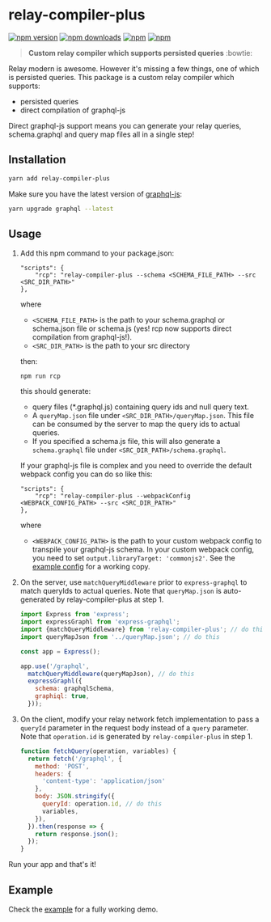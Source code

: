 # relay-compiler-plus

[![npm version](https://img.shields.io/npm/v/relay-compiler-plus.svg?style=flat-square)](https://www.npmjs.com/package/relay-compiler-plus) [![npm downloads](https://img.shields.io/npm/dm/relay-compiler-plus.svg?style=flat-square)](https://www.npmjs.com/package/relay-compiler-plus) [![npm](https://img.shields.io/npm/dt/relay-compiler-plus.svg?style=flat-square)](https://www.npmjs.com/package/relay-compiler-plus) [![npm](https://img.shields.io/npm/l/relay-compiler-plus.svg?style=flat-square)](https://www.npmjs.com/package/relay-compiler-plus)

> **Custom relay compiler which supports persisted queries** :bowtie:

Relay modern is awesome. However it's missing a few things, one of which is persisted queries. This package
is a custom relay compiler which supports:

* persisted queries
* direct compilation of graphql-js 

Direct graphql-js support means you can generate your relay queries, schema.graphql and query map files all
in a single step!

## Installation
```bash
yarn add relay-compiler-plus
```

Make sure you have the latest version of [graphql-js](https://github.com/graphql/graphql-js):
```bash
yarn upgrade graphql --latest  
```

## Usage
1. Add this npm command to your package.json:

    ```
    "scripts": {
        "rcp": "relay-compiler-plus --schema <SCHEMA_FILE_PATH> --src <SRC_DIR_PATH>"
    },
    ```

    where 
    * `<SCHEMA_FILE_PATH>` is the path to your schema.graphql or schema.json file or schema.js (yes! rcp now
    supports direct compilation from graphql-js!).
    * `<SRC_DIR_PATH>` is the path to your src directory

    then:
    ```
    npm run rcp
    ``` 
    
    this should generate:
    * query files (*.graphql.js) containing query ids and null query text.
    * A `queryMap.json` file under `<SRC_DIR_PATH>/queryMap.json`.
    This file can be consumed by the server to map the query ids to actual queries.
    * If you specified a schema.js file, this will also generate a `schema.graphql` 
    file under `<SRC_DIR_PATH>/schema.graphql`.
    
    If your graphql-js file is complex and you need to override the default webpack config
    you can do so like this:
    
    ```
    "scripts": {
        "rcp": "relay-compiler-plus --webpackConfig <WEBPACK_CONFIG_PATH> --src <SRC_DIR_PATH>"
    },
    ```
    
     where 
    * `<WEBPACK_CONFIG_PATH>` is the path to your custom webpack config to transpile your graphql-js
    schema. In your custom webpack config, you need to set `output.libraryTarget: 'commonjs2'`. See the [example config](https://github.com/yusinto/relay-compiler-plus/blob/master/example/src/server/webpack.config.js)
    for a working copy. 
      

2. On the server, use `matchQueryMiddleware` prior to `express-graphql` to match queryIds to actual queries. Note 
    that `queryMap.json` is auto-generated by relay-compiler-plus at step 1.

    ```javascript
    import Express from 'express';
    import expressGraphl from 'express-graphql';
    import {matchQueryMiddleware} from 'relay-compiler-plus'; // do this
    import queryMapJson from '../queryMap.json'; // do this

    const app = Express();

    app.use('/graphql',
      matchQueryMiddleware(queryMapJson), // do this
      expressGraphl({
        schema: graphqlSchema,
        graphiql: true,
      }));
    ```

3. On the client, modify your relay network fetch implementation to pass a `queryId` parameter in the
 request body instead of a `query` parameter. Note that `operation.id` is generated by `relay-compiler-plus` in step 1.

    ```javascript
    function fetchQuery(operation, variables) {
      return fetch('/graphql', {
        method: 'POST',
        headers: {
          'content-type': 'application/json'
        },
        body: JSON.stringify({
          queryId: operation.id, // do this
          variables,
        }),
      }).then(response => {
        return response.json();
      });
    }
    ```

Run your app and that's it! 

## Example
Check the [example](https://github.com/yusinto/relay-compiler-plus/tree/master/example)
for a fully working demo.

